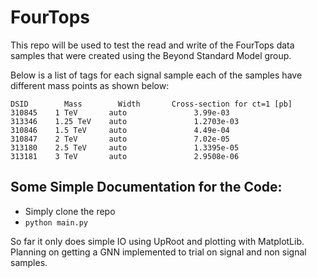 # FourTops
This repo will be used to test the read and write of the FourTops data samples that were created using the Beyond Standard Model group.


Below is a list of tags for each signal sample each of the samples have different mass points as shown below:  

```
DSID	    Mass        Width       Cross-section for ct=1 [pb]
310845	  1 TeV       auto               3.99e-03	 
313346	  1.25 TeV    auto               1.2703e-03	 
310846	  1.5 TeV     auto               4.49e-04	 
310847	  2 TeV       auto               7.02e-05	 
313180	  2.5 TeV     auto               1.3395e-05	 
313181	  3 TeV       auto               2.9508e-06
```

## Some Simple Documentation for the Code: 
- Simply clone the repo 
- ```python main.py ```

So far it only does simple IO using UpRoot and plotting with MatplotLib. Planning on getting a GNN implemented to trial on signal and non signal samples. 
